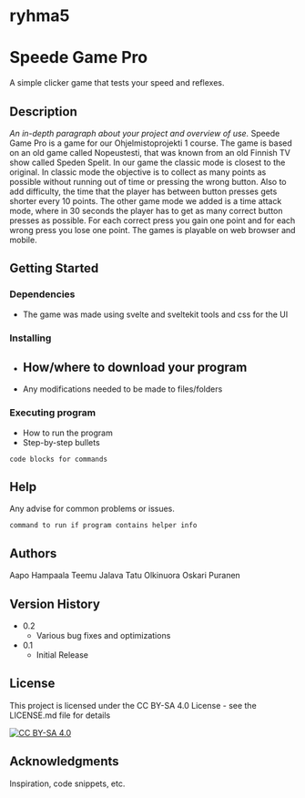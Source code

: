 # ryhma5

# Speede Game Pro

A simple clicker game that tests your speed and reflexes.

## Description

_An in-depth paragraph about your project and overview of use._
Speede Game Pro is a game for our Ohjelmistoprojekti 1 course. The game is based on an old game called Nopeustesti, that was known from an old Finnish TV show called Speden Spelit. In our game the classic mode is closest to the original. In classic mode the objective is to collect as many points as possible without running out of time or pressing the wrong button. Also to add difficulty, the time that the player has between button presses gets shorter every 10 points. The other game mode we added is a time attack mode, where in 30 seconds the player has to get as many correct button presses as possible. For each correct press you gain one point and for each wrong press you lose one point. The games is playable on web browser and mobile.

## Getting Started

### Dependencies

- The game was made using svelte and sveltekit tools and css for the UI

### Installing

- How/where to download your program
    - 
- Any modifications needed to be made to files/folders

### Executing program

- How to run the program
- Step-by-step bullets

```
code blocks for commands
```

## Help

Any advise for common problems or issues.

```
command to run if program contains helper info
```

## Authors

Aapo Hampaala
Teemu Jalava
Tatu Olkinuora
Oskari Puranen
## Version History

- 0.2
  - Various bug fixes and optimizations
- 0.1
  - Initial Release

## License

This project is licensed under the CC BY-SA 4.0 License - see the LICENSE.md file for details

[![CC BY-SA 4.0][cc-by-sa-image]][cc-by-sa]

[cc-by-sa]: http://creativecommons.org/licenses/by-sa/4.0/
[cc-by-sa-image]: https://licensebuttons.net/l/by-sa/4.0/88x31.png

## Acknowledgments

Inspiration, code snippets, etc.
